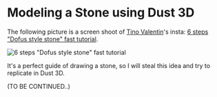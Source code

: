 Modeling a Stone using Dust 3D
========================
The following picture is a screen shoot of [Tino Valentin](https://www.instagram.com/tino_copic/)'s insta: [6 steps "Dofus style stone" fast tutorial](https://www.instagram.com/p/6ADgSCLnJL/?taken-by=tino_copic).  

![6 steps "Dofus style stone" fast tutorial](https://github.com/huxingyi/repository/blob/poc/docs/make_stone/6-steps-dofus-style-stone-fast-tutorial-screenshot.png "6 steps Dofus style stone fast tutorial")  

It's a perfect guide of drawing a stone, so I will steal this idea and try to replicate in Dust 3D.

(TO BE CONTINUED..)
